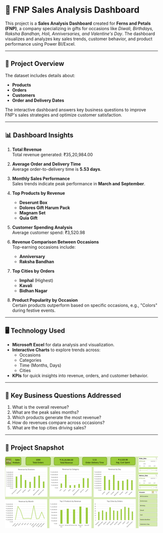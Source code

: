 # 🎁 FNP Sales Analysis Dashboard

This project is a **Sales Analysis Dashboard** created for **Ferns and Petals (FNP)**, a company specializing in gifts for occasions like *Diwali, Birthdays, Raksha Bandhan, Holi, Anniversaries, and Valentine's Day*. The dashboard visualizes and analyzes key sales trends, customer behavior, and product performance using Power BI/Excel.

---

## 🚀 Project Overview

The dataset includes details about:
- **Products**
- **Orders**
- **Customers**
- **Order and Delivery Dates**

The interactive dashboard answers key business questions to improve FNP's sales strategies and optimize customer satisfaction.

---

## 📊 Dashboard Insights

1. **Total Revenue**  
   Total revenue generated: ₹35,20,984.00

2. **Average Order and Delivery Time**  
   Average order-to-delivery time is **5.53 days**.

3. **Monthly Sales Performance**  
   Sales trends indicate peak performance in **March and September**.

4. **Top Products by Revenue**  
   - **Deserunt Box**  
   - **Dolores Gift Harum Pack**  
   - **Magnam Set**  
   - **Quia Gift**

5. **Customer Spending Analysis**  
   Average customer spend: ₹3,520.98

6. **Revenue Comparison Between Occasions**  
   Top-earning occasions include:  
   - **Anniversary**  
   - **Raksha Bandhan**

7. **Top Cities by Orders**  
   - **Imphal** (Highest)  
   - **Kavali**  
   - **Bidhan Nagar**

8. **Product Popularity by Occasion**  
   Certain products outperform based on specific occasions, e.g., "Colors" during festive events.

---

## 🖥️ Technology Used

- **Microsoft Excel** for data analysis and visualization.
- **Interactive Charts** to explore trends across:
   - Occasions
   - Categories
   - Time (Months, Days)
   - Cities
- **KPIs** for quick insights into revenue, orders, and customer behavior.

---

## 📝 Key Business Questions Addressed

1. What is the overall revenue?  
2. What are the peak sales months?  
3. Which products generate the most revenue?  
4. How do revenues compare across occasions?  
5. What are the top cities driving sales?  

---

## 🔗 Project Snapshot

![Dashboard Snapshot](Dashboard.png)
